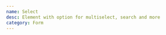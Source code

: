 ```yaml
---
name: Select
desc: Element with option for multiselect, search and more
category: Form
---
```


<base-knobs src="./components.json" name="base-select">
  <base-select>
    <base-option value="halla"></base-option>
    <base-option value="halla2"></base-option>
    <base-option value="halla3"></base-option>
  </base-select>
</base-knobs>

